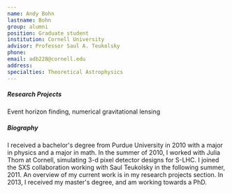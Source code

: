 ```yaml
---
name: Andy Bohn
lastname: Bohn
group: alumni
position: Graduate student
institution: Cornell University
advisor: Professor Saul A. Teukolsky
phone:
email: adb228@cornell.edu
address:
specialties: Theoretical Astrophysics
---
```


##### Research Projects

Event horizon finding, numerical gravitational lensing

##### Biography

I received a bachelor's degree from Purdue University in 2010 with a major in physics and a major in
math.  In the summer of 2010, I worked with Julia Thom at Cornell, simulating 3-d pixel detector
designs for S-LHC.  I joined the SXS collaboration working with Saul Teukolsky in the following
summer, 2011.  An overview of my current work is in my research projects section.  In 2013, I
received my master's degree, and am working towards a PhD.

